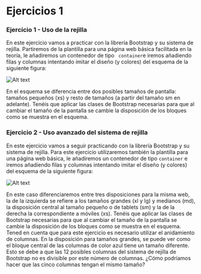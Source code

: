 # Ejercicios 1

### Ejercicio 1 - Uso de la rejilla
En este ejercicio vamos a practicar con la librería Bootstrap y su sistema de rejilla. Partiremos de la plantilla para una página web básica facilitada en la teoría, le añadiremos un contenedor de tipo  ` container`e iremos añadiendo filas y columnas intentando imitar el diseño (y colores) del esquema de la siguiente figura:

![Alt text](https://raw.githubusercontent.com/sr-jerly/bootstrap-exercise/main/assets/ejercicio-1-2.png)


En el esquema se diferencia entre dos posibles tamaños de pantalla: tamaños pequeños (xs) y resto de tamaños (a partir del tamaño sm en adelante). Tenéis que aplicar las clases de Bootstrap necesarias para que al cambiar el tamaño de la pantalla se cambie la disposición de los bloques como se muestra en el esquema.



### Ejercicio 2 - Uso avanzado del sistema de rejilla

En este ejercicio vamos a seguir practicando con la librería Bootstrap y su sistema de rejilla. Para este ejercicio utilizaremos también la plantilla para una página web básica, le añadiremos un contenedor de tipo `container` e iremos añadiendo filas y columnas intentando imitar el diseño (y colores) del esquema de la siguiente figura:

![Alt text](https://raw.githubusercontent.com/sr-jerly/bootstrap-exercise/main/assets/ejercicio-2-1.png)

En este caso diferenciaremos entre tres disposiciones para la misma web, la de la izquierda se refiere a los tamaños grandes (xl y lg) y medianos (md), la disposición central al tamaño pequeño o de tablets (sm) y la de la derecha la correspondiente a móviles (xs).
Tenéis que aplicar las clases de Bootstrap necesarias para que al cambiar el tamaño de la pantalla se cambie la disposición de los bloques como se muestra en el esquema. Tened en cuenta que para este ejercicio es necesario utilizar el anidamiento de columnas.
En la disposición para tamaños grandes, se puede ver como el bloque central de las columnas de color azul tiene un tamaño diferente. Esto se debe a que las 12 posibles columnas del sistema de rejilla de Bootstrap no es divisible por este número de columnas. ¿Cómo podríamos hacer que las cinco columnas tengan el mismo tamaño?

